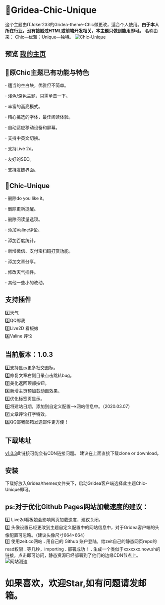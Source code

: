 # 🌻Gridea-Chic-Unique
这个主题由ITJoker233的Gridea-theme-Chic做更改，适合个人使用。**由于本人所在行业，没有接触过HTML或前端开发相关，本主题只做到能用即可。**
名称由来：
Chic—优雅；Unique—独特。
![Chic-Unique](https://i.loli.net/2020/03/11/uOBDXahyxCVibRd.jpg)
## 预览 [我的主页](https://xiangyiblog.now.sh/)
## 🎯原Chic主题已有功能与特色
**·** 适当的空白块，优雅但不简单。

**·** 浅色/深色主题，只需单击一下。

**·** 丰富的高亮模式。

**·** 精心挑选的字体，最佳阅读体验。

**·** 自动适应移动设备和屏幕。

**·** 支持中英文切换。

**·** 支持Live 2d。

**·** 友好的SEO。

**·** 支持友链界面。
## 🎯Chic-Unique
**·** 删除do you like it。

**·** 删除更新提醒。

**.** 删除阅读量选项。

**·** 添加Valine评论。

**·** 添加百度统计。

**·** 新增微信、支付宝扫码打赏功能。

**·** 添加文章分享。

**.** 修改天气插件。

**·** 其他一些小的改动。
## 支持插件
1️⃣天气
</br>
2️⃣QQ邮我
</br>
3️⃣Live2D 看板娘
</br>
4️⃣Valine 评论
## 当前版本：1.0.3
1️⃣支持显示更多社交图标。
</br>
2️⃣修复文章右侧目录点击跳转bug。
</br>
3️⃣美化返回顶部按钮。
</br>
4️⃣新增主页预加载动画效果。
</br>
5️⃣优化标签页显示。
</br>
6️⃣将建站日期，添加到自定义配置——>网站信息中。（2020.03.07）
</br>
7️⃣文章评论打字特效。
</br>
8️⃣QQ邮我邮箱发送邮件更方便！
## 下载地址
[v1.0.3](https://github.com/xiangyi715/Gridea-Chic-Unique/archive/1.0.3.zip)此链接可能会有CDN链接问题。
建议在上面直接下载clone or download。
## 安装
下载好放入Gridea/themes文件夹下，启动Gridea客户端选择此主题Chic-Unique即可。
</br>
## ps:对于优化Github Pages网站加载速度的建议：
1️⃣ Live2d看板娘会影响网页加载速度，建议关闭。
</br>
2️⃣ 头像设置已经更改到主题自定义配置中的网站信息中，对于Gridea客户端的头像配置可忽略。（建议头像尺寸664×664）
</br>
3️⃣ 使用zeit.co网站
**.** 用自己的 Github 账户登陆，给zeit自己的静态网页repo的read权限
**.** 等几秒，importing
**.** 部署成功！
**.** 生成一个类似于xxxxxxx.now.sh的链接，点击即可访问，静态资源已经部署到了他们的边缘CDN节点上。
</br>
![网站测速](https://i.loli.net/2020/03/27/cLSJ8QA4Wq7txzY.jpg)
# 如果喜欢，欢迎Star,如有问题请发邮箱。
